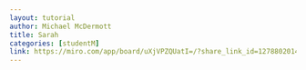 ```yaml
---
layout: tutorial
author: Michael McDermott
title: Sarah
categories: [studentM]
link: https://miro.com/app/board/uXjVPZQUatI=/?share_link_id=127880201495
---
```

